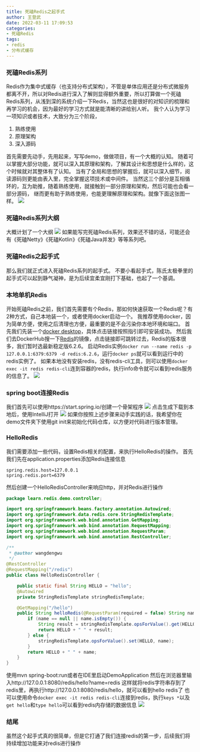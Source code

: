```yaml
---
title: 死磕Redis之起手式
author: 王登武
date: 2022-03-11 17:09:53
categories:
- 死磕Redis
tags:
- redis
- 分布式缓存
---
```

### 死磕Redis系列
Redis作为集中式缓存（也支持分布式架构），不管是单体应用还是分布式微服务都离不开，所以对Redis进行深入了解则显得额外重要，所以打算做一个死磕Redis系列，从浅到深的系统介绍一下Redis，当然这也是很好的对知识的梳理和再学习的机会，因为最好的学习方式就是能清晰的讲给别人听。
我个人认为学习一项知识或者技术，大致分为三个阶段，

1. 熟练使用
2. 原理架构
3. 深入源码


首先需要先动手，先用起来，写写demo，做做项目，有一个大概的认知。
随着可以掌握大部分功能，就可以深入其原理和架构，了解其设计和思想是什么样的，这个时候就对其整体有了认知。
当有了全局和思想的掌握后，就可以深入细节，阅读源码则更能由表入里，完全掌握这项技术或中间件。
当然这三个部分是互相循环的，互为助推，随着熟练使用，就接触到一部分原理和架构，然后可能也会看一部分源码， 继而更有助于熟练使用，也能更理解原理和架构。就像下面这张图一样。
![](https://cdn.jsdelivr.net/gh/wangdengwu/imagehosting/202203111725715.jpg)
### 死磕Redis系列大纲
大概计划了一个大纲
![](https://cdn.jsdelivr.net/gh/wangdengwu/imagehosting/202203111728829.png)
如果能写完死磕Redis系列，效果还不错的话，可能还会有《死磕Netty》《死磕Kotlin》《死磕Java并发》等等系列吧。
### 死磕Redis之起手式
那么我们就正式进入死磕Redis系列的起手式。
不要小看起手式，陈氏太极拳里的起手式可以起到静气凝神，是为后续宜柔宜刚打下基础，也起了一个基调。
### 本地单机Redis
开始死磕Redis之前，我们首先需要有个Redis，那如何快速获取一个Redis呢？有2种方式，自己本地装一个，或者使用docker启动一个。
我推荐使用docker，因为简单方便，使用之后清理也方便，最重要的是不会污染你本地环境和端口。
首先我们先装一个[docker desktop](https://www.docker.com/get-started)，具体点击链接按照指引即可安装成功。
然后我们去DockerHub搜一下[Redis](https://hub.docker.com/_/redis?tab=tags)的镜像，点击链接即可跳转过去，Redis的版本很多，我们暂时选最新稳定版6.2.6。
启动Redis实例`docker run --name redis -p 127.0.0.1:6379:6379 -d redis:6.2.6`，运行`docker ps`就可以看到运行中的redis实例了。
如果本地没有安装redis，没有redis-cli工具，则可以使用`docker exec -it redis redis-cli`连到容器的redis，执行info命令就可以看到redis服务的信息了。
![](https://cdn.jsdelivr.net/gh/wangdengwu/imagehosting/202203112301578.png)
### spring boot连接Redis
我们首先可以使用https://start.spring.io/创建一个骨架程序
![](https://cdn.jsdelivr.net/gh/wangdengwu/imagehosting/202203112315606.png)
点击生成下载到本地后，使用IntelliJ打开
![](https://cdn.jsdelivr.net/gh/wangdengwu/imagehosting/202203112352611.png)
如果你按照上述步骤来动手实践的话，我希望你在demo文件夹下使用git init来初始化代码仓库，以方便对代码进行版本管理。
### HelloRedis
我们需要添加一些代码，设置Redis相关的配置，来执行HelloRedis的操作。
首先我们先在application.properties添加Redis连接信息

``` properties
spring.redis.host=127.0.0.1
spring.redis.port=6379
```
然后创建一个HelloRedisController来响应http，并对Redis进行操作

``` java
package learn.redis.demo.controller;

import org.springframework.beans.factory.annotation.Autowired;
import org.springframework.data.redis.core.StringRedisTemplate;
import org.springframework.web.bind.annotation.GetMapping;
import org.springframework.web.bind.annotation.RequestMapping;
import org.springframework.web.bind.annotation.RequestParam;
import org.springframework.web.bind.annotation.RestController;

/**
 * @author wangdengwu
 */
@RestController
@RequestMapping("/redis")
public class HelloRedisController {

    public static final String HELLO = "hello";
    @Autowired
    private StringRedisTemplate stringRedisTemplate;

    @GetMapping("/hello")
    public String helloRedis(@RequestParam(required = false) String name) {
        if (name == null || name.isEmpty()) {
            String result = stringRedisTemplate.opsForValue().get(HELLO);
            return HELLO + " " + result;
        } else {
            stringRedisTemplate.opsForValue().set(HELLO, name);
        }
        return HELLO + " " + name;
    }
}
```
使用mvn spring-boot:run或者在IDE里启动DemoApplication
然后在浏览器里输入http://127.0.0.1:8080/redis/hello?name=redis
这样就将redis字符串存到了redis里，再执行http://127.0.0.1:8080/redis/hello，就可以看到hello redis了
也可以使用命令`docker exec -it redis redis-cli`连接到redis，执行`keys *`以及`get hello`和`type hello`可以看到redis内存储的数据信息
![](https://cdn.jsdelivr.net/gh/wangdengwu/imagehosting/202203120044575.png)
### 结尾
虽然这个起手式真的很简单，但是它打通了我们连接redis的第一步，后续我们将持续增加功能来对redis进行操作